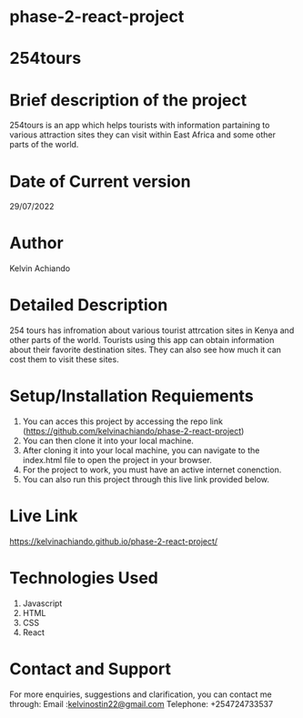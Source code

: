 # phase-2-react-project
# 254tours
# Brief description of the project
 254tours is an app which helps tourists with information partaining to various attraction sites they can visit within East Africa and some other parts of the world.

 # Date of Current version
 29/07/2022

 # Author
 Kelvin Achiando

 # Detailed Description
 254 tours has infromation about various tourist attrcation sites in Kenya and other parts of the world. Tourists using this app can obtain information about their favorite destination sites. They can also see how much it can cost them to visit these sites. 

 # Setup/Installation Requiements
 1. You can acces this project by accessing the repo link (https://github.com/kelvinachiando/phase-2-react-project)
2. You can then clone it into your local machine.
3. After cloning it into your local machine, you can navigate to the index.html file to open the project in your browser.
4. For the project to work, you must have an active internet conenction.
5. You can also run this project through this live link provided below.

# Live Link
https://kelvinachiando.github.io/phase-2-react-project/

# Technologies Used
1. Javascript
2. HTML
3. CSS
4. React

# Contact and Support
For more enquiries, suggestions and clarification, you can contact me through: Email :kelvinostin22@gmail.com Telephone: +254724733537
